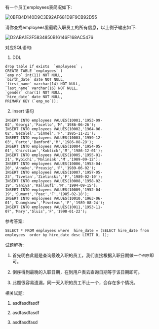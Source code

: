 有一个员工employees表简况如下:

![0BFB4D140D9C3E92AF681D9F9CB92D55](https://gitee.com/bruce_qiq/picture/raw/master/2021-9-15/1631719504716-0BFB4D140D9C3E92AF681D9F9CB92D55.png)

请你查找employees里最晚入职员工的所有信息，以上例子输出如下:

![D2ABA1E2F5834850B16146F168AC5476](https://gitee.com/bruce_qiq/picture/raw/master/2021-9-15/1631719521236-D2ABA1E2F5834850B16146F168AC5476.png)

对应SQL语句:
1. DDL

```mysql
drop table if exists  `employees` ; 
CREATE TABLE `employees` (
`emp_no` int(11) NOT NULL,
`birth_date` date NOT NULL,
`first_name` varchar(14) NOT NULL,
`last_name` varchar(16) NOT NULL,
`gender` char(1) NOT NULL,
`hire_date` date NOT NULL,
PRIMARY KEY (`emp_no`));
```
2. insert 语句

```mysql
INSERT INTO employees VALUES(10001,'1953-09-02','Georgi','Facello','M','1986-06-26');
INSERT INTO employees VALUES(10002,'1964-06-02','Bezalel','Simmel','F','1985-11-21');
INSERT INTO employees VALUES(10003,'1959-12-03','Parto','Bamford','M','1986-08-28');
INSERT INTO employees VALUES(10004,'1954-05-01','Chirstian','Koblick','M','1986-12-01');
INSERT INTO employees VALUES(10005,'1955-01-21','Kyoichi','Maliniak','M','1989-09-12');
INSERT INTO employees VALUES(10006,'1953-04-20','Anneke','Preusig','F','1989-06-02');
INSERT INTO employees VALUES(10007,'1957-05-23','Tzvetan','Zielinski','F','1989-02-10');
INSERT INTO employees VALUES(10008,'1958-02-19','Saniya','Kalloufi','M','1994-09-15');
INSERT INTO employees VALUES(10009,'1952-04-19','Sumant','Peac','F','1985-02-18');
INSERT INTO employees VALUES(10010,'1963-06-01','Duangkaew','Piveteau','F','1989-08-24');
INSERT INTO employees VALUES(10011,'1953-11-07','Mary','Sluis','F','1990-01-22');
```

参考答案:
```mysql
SELECT * FROM employees where  hire_date = (SELECT hire_date from employees  order by hire_date desc LIMIT 0, 1);
```

试题解析:
1. 首先明白此题是查询最晚入职的员工，我们直接根据入职日期做一个`倒序`即可。

2. 倒序得到最晚的入职日期，在到用户表去查询日期等于该日期即可。

3. 此题很容易遗漏，同一天入职的员工不止一个，会存在多个情况。

相关试题:

1. asdfasdfasdf

2. asdfasdfasdf

3. asdfasdfasd
